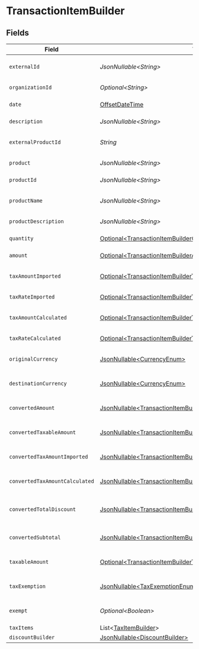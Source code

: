 # TransactionItemBuilder


## Fields

| Field                                                                                                                                              | Type                                                                                                                                               | Required                                                                                                                                           | Description                                                                                                                                        |
| -------------------------------------------------------------------------------------------------------------------------------------------------- | -------------------------------------------------------------------------------------------------------------------------------------------------- | -------------------------------------------------------------------------------------------------------------------------------------------------- | -------------------------------------------------------------------------------------------------------------------------------------------------- |
| `externalId`                                                                                                                                       | *JsonNullable\<String>*                                                                                                                            | :heavy_minus_sign:                                                                                                                                 | External item identifier.                                                                                                                          |
| `organizationId`                                                                                                                                   | *Optional\<String>*                                                                                                                                | :heavy_check_mark:                                                                                                                                 | Organization identifier.                                                                                                                           |
| `date`                                                                                                                                             | [OffsetDateTime](https://docs.oracle.com/javase/8/docs/api/java/time/OffsetDateTime.html)                                                          | :heavy_check_mark:                                                                                                                                 | Date/time of item.                                                                                                                                 |
| `description`                                                                                                                                      | *JsonNullable\<String>*                                                                                                                            | :heavy_minus_sign:                                                                                                                                 | Item description                                                                                                                                   |
| `externalProductId`                                                                                                                                | *String*                                                                                                                                           | :heavy_check_mark:                                                                                                                                 | External product identifier.                                                                                                                       |
| `product`                                                                                                                                          | *JsonNullable\<String>*                                                                                                                            | :heavy_minus_sign:                                                                                                                                 | Product name                                                                                                                                       |
| `productId`                                                                                                                                        | *JsonNullable\<String>*                                                                                                                            | :heavy_minus_sign:                                                                                                                                 | Product identifier.                                                                                                                                |
| `productName`                                                                                                                                      | *JsonNullable\<String>*                                                                                                                            | :heavy_minus_sign:                                                                                                                                 | Product name (detailed)                                                                                                                            |
| `productDescription`                                                                                                                               | *JsonNullable\<String>*                                                                                                                            | :heavy_minus_sign:                                                                                                                                 | Product description                                                                                                                                |
| `quantity`                                                                                                                                         | [Optional\<TransactionItemBuilderQuantity>](../../models/components/TransactionItemBuilderQuantity.md)                                             | :heavy_minus_sign:                                                                                                                                 | Quantity of item.                                                                                                                                  |
| `amount`                                                                                                                                           | [Optional\<TransactionItemBuilderAmount>](../../models/components/TransactionItemBuilderAmount.md)                                                 | :heavy_minus_sign:                                                                                                                                 | Item amount.                                                                                                                                       |
| `taxAmountImported`                                                                                                                                | [Optional\<TransactionItemBuilderTaxAmountImported>](../../models/components/TransactionItemBuilderTaxAmountImported.md)                           | :heavy_minus_sign:                                                                                                                                 | Imported tax amount for the item.                                                                                                                  |
| `taxRateImported`                                                                                                                                  | [Optional\<TransactionItemBuilderTaxRateImported>](../../models/components/TransactionItemBuilderTaxRateImported.md)                               | :heavy_minus_sign:                                                                                                                                 | Imported tax rate.                                                                                                                                 |
| `taxAmountCalculated`                                                                                                                              | [Optional\<TransactionItemBuilderTaxAmountCalculated>](../../models/components/TransactionItemBuilderTaxAmountCalculated.md)                       | :heavy_minus_sign:                                                                                                                                 | Calculated tax amount for the item.                                                                                                                |
| `taxRateCalculated`                                                                                                                                | [Optional\<TransactionItemBuilderTaxRateCalculated>](../../models/components/TransactionItemBuilderTaxRateCalculated.md)                           | :heavy_minus_sign:                                                                                                                                 | Calculated tax rate.                                                                                                                               |
| `originalCurrency`                                                                                                                                 | [JsonNullable\<CurrencyEnum>](../../models/components/CurrencyEnum.md)                                                                             | :heavy_minus_sign:                                                                                                                                 | Original currency code.                                                                                                                            |
| `destinationCurrency`                                                                                                                              | [JsonNullable\<CurrencyEnum>](../../models/components/CurrencyEnum.md)                                                                             | :heavy_minus_sign:                                                                                                                                 | Destination currency code.                                                                                                                         |
| `convertedAmount`                                                                                                                                  | [JsonNullable\<TransactionItemBuilderConvertedAmount>](../../models/components/TransactionItemBuilderConvertedAmount.md)                           | :heavy_minus_sign:                                                                                                                                 | Converted item amount.                                                                                                                             |
| `convertedTaxableAmount`                                                                                                                           | [JsonNullable\<TransactionItemBuilderConvertedTaxableAmount>](../../models/components/TransactionItemBuilderConvertedTaxableAmount.md)             | :heavy_minus_sign:                                                                                                                                 | Converted taxable amount.                                                                                                                          |
| `convertedTaxAmountImported`                                                                                                                       | [JsonNullable\<TransactionItemBuilderConvertedTaxAmountImported>](../../models/components/TransactionItemBuilderConvertedTaxAmountImported.md)     | :heavy_minus_sign:                                                                                                                                 | Converted imported tax amount.                                                                                                                     |
| `convertedTaxAmountCalculated`                                                                                                                     | [JsonNullable\<TransactionItemBuilderConvertedTaxAmountCalculated>](../../models/components/TransactionItemBuilderConvertedTaxAmountCalculated.md) | :heavy_minus_sign:                                                                                                                                 | Converted calculated tax amount                                                                                                                    |
| `convertedTotalDiscount`                                                                                                                           | [JsonNullable\<TransactionItemBuilderConvertedTotalDiscount>](../../models/components/TransactionItemBuilderConvertedTotalDiscount.md)             | :heavy_minus_sign:                                                                                                                                 | Converted total discount amount.                                                                                                                   |
| `convertedSubtotal`                                                                                                                                | [JsonNullable\<TransactionItemBuilderConvertedSubtotal>](../../models/components/TransactionItemBuilderConvertedSubtotal.md)                       | :heavy_minus_sign:                                                                                                                                 | Converted subtotal amount.                                                                                                                         |
| `taxableAmount`                                                                                                                                    | [Optional\<TransactionItemBuilderTaxableAmount>](../../models/components/TransactionItemBuilderTaxableAmount.md)                                   | :heavy_minus_sign:                                                                                                                                 | Taxable amount for the item.                                                                                                                       |
| `taxExemption`                                                                                                                                     | [JsonNullable\<TaxExemptionEnum>](../../models/components/TaxExemptionEnum.md)                                                                     | :heavy_minus_sign:                                                                                                                                 | Tax exemption status.                                                                                                                              |
| `exempt`                                                                                                                                           | *Optional\<Boolean>*                                                                                                                               | :heavy_minus_sign:                                                                                                                                 | Indicates if the item is exempt.                                                                                                                   |
| `taxItems`                                                                                                                                         | List\<[TaxItemBuilder](../../models/components/TaxItemBuilder.md)>                                                                                 | :heavy_minus_sign:                                                                                                                                 | N/A                                                                                                                                                |
| `discountBuilder`                                                                                                                                  | [JsonNullable\<DiscountBuilder>](../../models/components/DiscountBuilder.md)                                                                       | :heavy_minus_sign:                                                                                                                                 | N/A                                                                                                                                                |